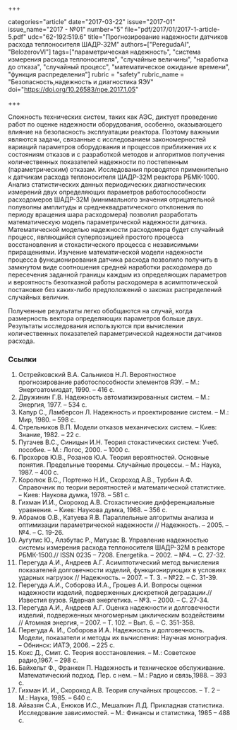 +++

categories="article"
date="2017-03-22"
issue="2017-01"
issue_name="2017 - №01"
number="5"
file="pdf/2017/01/2017-1-article-5.pdf"
udc="62-192:519.6"
title="Прогнозирование надежности датчиков расхода теплоносителя ШАДР-32M"
authors=["PeregudaAI", "BelozerovVI"]
tags=["параметрическая надежность", "система измерения расхода теплоносителя", "случайные величины", "наработка до отказа", "случайный процесс", "математическое ожидание времени", "функция распределения"]
rubric = "safety"
rubric_name = "Безопасность,надежность и диагностика ЯЭУ"
doi="https://doi.org/10.26583/npe.2017.1.05"

+++

Сложность технических систем, таких как АЭС, диктует проведение работ по оценке надежности оборудования, особенно, оказывающего влияние на безопасность эксплуатации реактора. Поэтому важными являются задачи, связанные с исследованием закономерностей вариаций параметров оборудования и процессов приближения их к состояниям отказов и с разработкой методов и алгоритмов получения количественных показателей надежности по постепенным (параметрическим) отказам. Исследования проводятся применительно к датчикам расхода теплоносителя ШАДР-32M реактора РБМК-1000. Анализ статистических данных периодических диагностических измерений двух определяющих параметров работоспособности расходомеров ШАДР-32M (минимального значения отрицательной полуволны амплитуды и среднеквадратического отклонения по периоду вращения шара расходомера) позволил разработать математическую модель параметрической надежности датчика. Математической моделью надежности расходомера будет случайный процесс, являющийся суперпозицией простого процесса восстановления и стохастического процесса с независимыми приращениями. Изучение математической модели надежности процесса функционирования датчика расхода позволило получить в замкнутом виде соотношения средней наработки расходомера до пересечения заданной границы каждым из определяющих параметров и вероятность безотказной работы расходомера в асимптотической постановке без каких-либо предположений о законах распределений случайных величин.

Полученные результаты легко обобщаются на случай, когда размерность вектора определяющих параметров больше двух. Результаты исследования используются при вычислении количественных показателей параметрической надежности датчиков расхода.

### Ссылки

1. Острейковский В.А. Сальников Н.Л. Вероятностное прогнозирование работоспособности элементов ЯЭУ. – М.: Энергоатомиздат, 1990. – 416 c.
2. Дружинин Г.В. Надежность автоматизированных систем. – М.: Энергия, 1977. – 534 с.
3. Капур С., Ламберсон Л. Надежность и проектирование систем. – М.: Мир, 1980. – 598 с.
4. Стрельников В.П. Модели отказов механических систем. – Киев: Знание, 1982. – 22 c.
5. Пугачев В.С., Синицын И.Н. Теория стохастических систем: Учеб. пособие. – М.: Логос, 2000. – 1000 с.
6. Прохоров Ю.В., Розанов Ю.А. Теория вероятностей. Основные понятия. Предельные теоремы. Случайные процессы. – М.: Наука, 1987. – 400 c.
7. Королюк В.С., Портенко Н.И., Скороход А.В., Турбин А.Ф. Справочник по теории вероятностей и математической статистике. – Киев: Наукова думка, 1978. – 581 с.
8. Гихман И.И., Скороход А.В. Стохастические дифференциальные уравнения. – Киев: Наукова думка, 1968. – 356 c.
9. Абрамов О.В., Катуева Я.В. Параллельные алгоритмы анализа и оптимизации параметрической надежности // Надежность. – 2005. – №4. – C. 19-26.
10. Аугутис Ю., Алзбутас Р., Матузас В. Управление надежностью системы измерения расхода теплоносителя ШАДР-32М в реакторе РБМК-1500.// ISSN 0235 – 7208. Energetika. – 2002. – №4. – C. 27-32.
11. Перегуда А.И., Андреев А.Г. Асимптотический метод вычисления показателей долговечности изделий, функционирующих в условиях ударных нагрузок // Надежность. – 2007. – Т. 3. – №22. – C. 31-39.
12. Перегуда А.И., Соборова И.А., Грошев А.И. Вопросы оценки надежности изделий, подверженных дискретной деградации.// Известия вузов. Ядерная энергетика. – №3. – 2000. – С. 27-34.
13. Перегуда А.И., Андреев А.Г. Оценка надежности и долговечности изделий, подверженных многомерным циклическим воздействиям // Атомная энергия, – 2007. – Т. 102. – Вып. 6. – C. 351-358.
14. Перегуда А. И., Соборова И.А. Надежность и долговечность. Модели, показатели и методы их вычисления: Научная монография. – Обнинск: ИАТЭ, 2006. – 225 с.
15. Кокс Д., Смит. С. Теория восстановления. – М.: Советское радио,1967. – 298 с.
16. Байхельт Ф., Франкен П. Надежность и техническое обслуживание. Математический подход. Пер. с нем. – М.: Радио и связь,1988. – 393 с.
17. Гихман И. И., Скороход А.В. Теория случайных процессов. – Т. 2 – М.: Наука, 1985. – 640 c.
18. Айвазян С.А., Енюков И.С., Мешалкин Л.Д. Прикладная статистика. Исследование зависимостей. – М.: Финансы и статистика, 1985 – 488 с.
